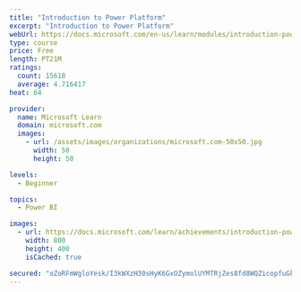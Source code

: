 ```yaml
---
title: "Introduction to Power Platform"
excerpt: "Introduction to Power Platform"
webUrl: https://docs.microsoft.com/en-us/learn/modules/introduction-power-platform/
type: course
price: Free
length: PT21M
ratings:
  count: 15618
  average: 4.716417
heat: 64

provider:
  name: Microsoft Learn
  domain: microsoft.com
  images:
    - url: /assets/images/organizations/microsoft.com-50x50.jpg
      width: 50
      height: 50

levels:
  - Beginner

topics:
  - Power BI

images:
  - url: https://docs.microsoft.com/learn/achievements/introduction-power-platform-social.png
    width: 800
    height: 400
    isCached: true

secured: "oZoRFmWgloYesk/I3kWXzH30sHyK6GxOZymolUYMTRjZes8fd8WQZicopfuGkwBYWetquc5YynZ5AXl5tCU0jeaunmyxeTkv4HvzO0VqSSHbr9VQnc4kk3YF/nXqkTVubH8/VMZu34PfCndQ2xTDTwZZMBfZAgG27WHqvZwYzgSuDX6MFCq/7mP8AdMr50s/voTSyHt1K40/Q57RrLgrpSow/NR2l3YMpmoANghkL4YMO/kCc5i/0sH2m6BZTtmEA/qzqmSMo3utEBL4vqidGAB/eYi18efaJHO24FgCeBV/h1zttDRHLMLTkVNtA9G6BM/JySxGZ1Hdp8vCTtQwa+zdtLsLJdjqnn6pXjGjUjux+HZYvJPJ6kBueCKWrC5hllq+bq3oV1XX6GdSYviVvxiTb4C0W5z1mfE0V+/g84ETKIxlF9RixpT/5ZnE3uPh;DiMPOzDFB4No6Vm0YGCLHg=="
---
```


